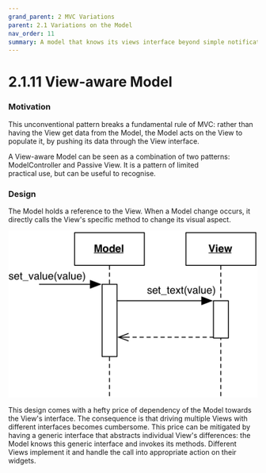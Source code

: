 ```yaml
---
grand_parent: 2 MVC Variations
parent: 2.1 Variations on the Model
nav_order: 11
summary: A model that knows its views interface beyond simple notification delivery.
---
```

# 2.1.11 View-aware Model

### Motivation

This unconventional pattern breaks a fundamental rule of MVC: 
rather than having the View get data from the Model, the Model 
acts on the View to populate it, by pushing its data through the View
interface.

A View-aware Model can be seen as a combination of two patterns:
ModelController and Passive View. It is a pattern of limited  
practical use, but can be useful to recognise.

### Design

The Model holds a reference to the View. When a Model change occurs, 
it directly calls the View's specific method to change its visual aspect.

<p align="center">
    <img src="images/view_aware_model/view_aware_model.png" />
</p>

This design comes with a hefty price of dependency of the Model 
towards the View's interface. The consequence is that driving multiple 
Views with different interfaces becomes cumbersome. 
This price can be mitigated by having a generic interface that 
abstracts individual View's differences: the Model knows this generic 
interface and invokes its methods. Different Views implement it and 
handle the call into appropriate action on their widgets. 

